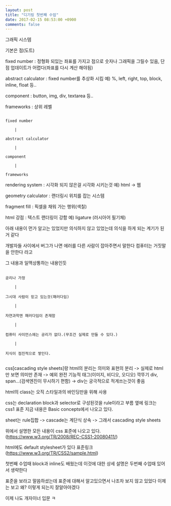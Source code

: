 ```yaml
---
layout: post
title: "디기링 첫번째 수업"
date: 2017-02-15 08:53:00 +0900
comments: false
---
```


그래픽 시스템

기본은 점(도트) 

fixed number : 정형화 되있는 좌표를 가지고 점으로 숫자나 그래픽을 그릴수 있음, 단점 업데이트가 어렵다(좌표를 다시 계산 해야됨)

abstract calculator : fixed number를 추상화 시킴 예) %, left, right, top, block, inline, float 등..

component : button, img, div, textarea 등..

frameworks : 상위 레벨

 
```

fixed number

	|

abstract calculator

	|

component

	|

frameworks

```


rendering system : 시각화 되지 않은걸 시각화 시키는것 예) html -> 웹

geometry calculator : 랜더링시 위치를 잡는 시스템

fragment fill : 픽셀을 채워 가는 행위(색칠)

html 강점 : 텍스트 랜더링이 강함 예) ligature (러시아어 필기체)

아래 내용이 먼가 알고는 있었지만 의식하지 않고 있었는데 의식을 하게 되는 계기가 된거 같다

개발자들 사이에서 버그가 나면 에러를 다른 사람이 잡아주면서 말한다 컴퓨터는 거짓말을 안한다 라고 

그 내용과 일맥상통하는 내용인듯

```

공리나 가정 

	|
	
그시대 사람이 믿고 있는것(패러다임)

	|
	
자연과학엔 패러다임이 존재함 
	
	|
	
컴퓨터 사이언스에는 공리가 없다.(무조건 실제로 만들 수 있다.)

	|
	
지식이 점진적으로 쌓인다.


```

css[cascading style sheets]랑 html의 분리는 의미와 표현의 분리 -> 실제로 html만 보면 의미만 존재 -> 예외 완전 기능적 태그(이미지, 비디오, 오디오) 깍뚜기 div, span…(검색엔진이 무시하기 편함) -> div는 궁극적으로 적게쓰는것이 좋음

html의 class는 오직 스타일과의 바인딩만을 위해 사용

css는 declaration block과 selector로 구성된것을 rule이라고 부름 옆에 링크는 css1 표준 지금 내용은 Basic concepts에서 나오고 있다.

sheet는 rule집합 -> cascade는 계단식 상속 -> 그래서 cascading style sheets 

위에서 설명한 모든 내용이 css 표준에 나오고 있다.(https://www.w3.org/TR/2008/REC-CSS1-20080411/)

html에도 default stylesheet가 있다 표준링크(https://www.w3.org/TR/CSS2/sample.html)

첫번째 수업때 block과 inline도 배웠는데 이것에 대한 상세 설명은 두번째 수업때 있어서 생략한다

표준을 보라고 말씀하셨는데 표준에 대해서 알고있으면서 나조차 보지 않고 있었다 이제는 보고 왜? 이렇게 되는지 잘알아야겠다 

이제 나도 개자이너 입문 ㅋ


